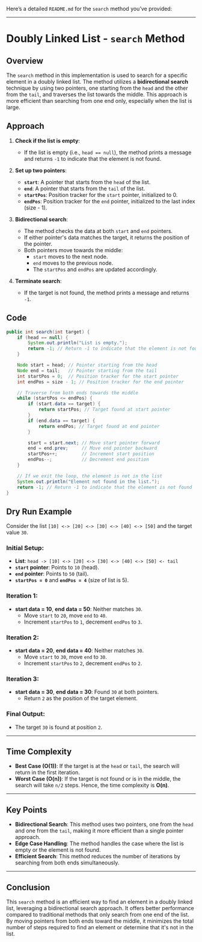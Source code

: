 Here’s a detailed `README.md` for the `search` method you’ve provided:

---

# Doubly Linked List - `search` Method

## Overview

The `search` method in this implementation is used to search for a specific element in a doubly linked list. The method utilizes a **bidirectional search** technique by using two pointers, one starting from the `head` and the other from the `tail`, and traverses the list towards the middle. This approach is more efficient than searching from one end only, especially when the list is large.

## Approach

1. **Check if the list is empty**:
   - If the list is empty (i.e., `head == null`), the method prints a message and returns `-1` to indicate that the element is not found.

2. **Set up two pointers**:
   - **`start`**: A pointer that starts from the `head` of the list.
   - **`end`**: A pointer that starts from the `tail` of the list.
   - **`startPos`**: Position tracker for the `start` pointer, initialized to 0.
   - **`endPos`**: Position tracker for the `end` pointer, initialized to the last index (size - 1).

3. **Bidirectional search**:
   - The method checks the data at both `start` and `end` pointers.
   - If either pointer's data matches the target, it returns the position of the pointer.
   - Both pointers move towards the middle:
     - `start` moves to the next node.
     - `end` moves to the previous node.
     - The `startPos` and `endPos` are updated accordingly.

4. **Terminate search**:
   - If the target is not found, the method prints a message and returns `-1`.

## Code

```java
public int search(int target) {
    if (head == null) {
        System.out.println("List is empty.");
        return -1; // Return -1 to indicate that the element is not found
    }

    Node start = head; // Pointer starting from the head
    Node end = tail;   // Pointer starting from the tail
    int startPos = 0;  // Position tracker for the start pointer
    int endPos = size - 1; // Position tracker for the end pointer

    // Traverse from both ends towards the middle
    while (startPos <= endPos) {
        if (start.data == target) {
            return startPos; // Target found at start pointer
        }
        if (end.data == target) {
            return endPos; // Target found at end pointer
        }

        start = start.next; // Move start pointer forward
        end = end.prev;     // Move end pointer backward
        startPos++;         // Increment start position
        endPos--;           // Decrement end position
    }

    // If we exit the loop, the element is not in the list
    System.out.println("Element not found in the list.");
    return -1; // Return -1 to indicate that the element is not found
}
```

## Dry Run Example

Consider the list `[10] <-> [20] <-> [30] <-> [40] <-> [50]` and the target value `30`.

### Initial Setup:

- **List**: `head -> [10] <-> [20] <-> [30] <-> [40] <-> [50] <- tail`
- **`start` pointer**: Points to `10` (head).
- **`end` pointer**: Points to `50` (tail).
- **`startPos = 0`** and **`endPos = 4`** (size of list is 5).

### Iteration 1:
- **start data = 10**, **end data = 50**: Neither matches `30`.
  - Move `start` to `20`, move `end` to `40`.
  - Increment `startPos` to `1`, decrement `endPos` to `3`.

### Iteration 2:
- **start data = 20**, **end data = 40**: Neither matches `30`.
  - Move `start` to `30`, move `end` to `30`.
  - Increment `startPos` to `2`, decrement `endPos` to `2`.

### Iteration 3:
- **start data = 30**, **end data = 30**: Found `30` at both pointers.
  - Return `2` as the position of the target element.

### Final Output:
- The target `30` is found at position `2`.

---

## Time Complexity

- **Best Case (O(1))**: If the target is at the `head` or `tail`, the search will return in the first iteration.
- **Worst Case (O(n))**: If the target is not found or is in the middle, the search will take `n/2` steps. Hence, the time complexity is **O(n)**.

---

## Key Points

- **Bidirectional Search**: This method uses two pointers, one from the `head` and one from the `tail`, making it more efficient than a single pointer approach.
- **Edge Case Handling**: The method handles the case where the list is empty or the element is not found.
- **Efficient Search**: This method reduces the number of iterations by searching from both ends simultaneously.

---

## Conclusion

This `search` method is an efficient way to find an element in a doubly linked list, leveraging a bidirectional search approach. It offers better performance compared to traditional methods that only search from one end of the list. By moving pointers from both ends toward the middle, it minimizes the total number of steps required to find an element or determine that it's not in the list.

